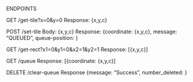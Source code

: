 
ENDPOINTS

GET /get-tile?x=0&y=0
  Response: {x,y,c}

POST /set-tile
  Body: {x,y,c}
  Response: {coordinate: {x,y,c}, message: “QUEUED”, queue-position: <INT>}

GET /get-rect?x1=0&y1=0&x2=1&y2=1
  Response: [{x,y,c}]

GET /queue
  Response: [{coordinate: {x,y,c}]

DELETE /clear-queue
  Response {message: “Success”, number_deleted: <INT>}
